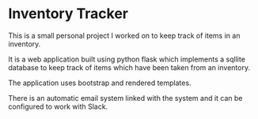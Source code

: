 # Inventory Tracker

This is a small personal project I worked on to keep track of items in an inventory. 

It is a web application built using python flask which implements a sqllite database to keep track of items which have been taken from an inventory.

The application uses bootstrap and rendered templates. 

There is an automatic email system linked with the system and it can be configured to work with Slack. 
